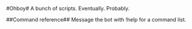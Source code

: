 #Ohboy#
A bunch of scripts. Eventually. Probably.

##Command reference##
Message the bot with !help for a command list.

